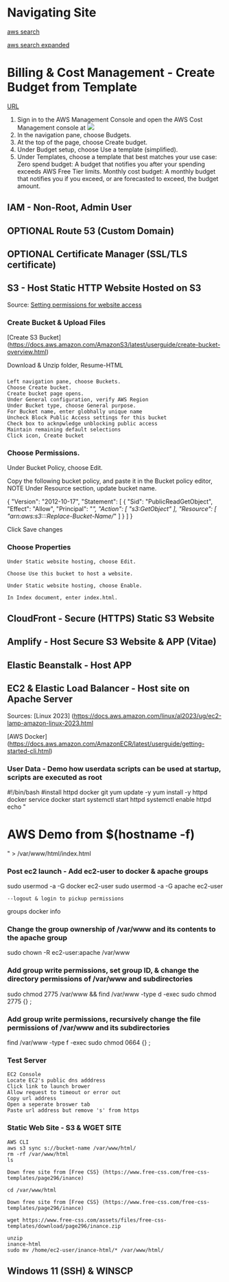 
# Navigating Site
[aws search](https://github.com/user-attachments/assets/c0a90c43-dc4a-4be5-8292-77377e17122e)

[aws search expanded](https://github.com/user-attachments/assets/08ef5f57-017d-4a0d-93a6-64c9d136dd51)

# Billing & Cost Management - Create Budget from Template

[URL](https://docs.aws.amazon.com/cost-management/latest/userguide/budgets-create.html)

1. Sign in to the AWS Management Console and open the AWS Cost Management console at ![](https://console.aws.amazon.com/cost-management/home)
2. In the navigation pane, choose Budgets.
3. At the top of the page, choose Create budget.
4. Under Budget setup, choose Use a template (simplified).
5. Under Templates, choose a template that best matches your use case:
    Zero spend budget: A budget that notifies you after your spending exceeds AWS Free Tier limits.
    Monthly cost budget: A monthly budget that notifies you if you exceed, or are forecasted to exceed, the budget amount.


## IAM - Non-Root, Admin User

## OPTIONAL Route 53 (Custom Domain)

## OPTIONAL Certificate Manager  (SSL/TLS certificate)

## S3 - Host Static HTTP Website Hosted on S3
Source: [Setting permissions for website access](https://docs.aws.amazon.com/AmazonS3/latest/userguide/WebsiteAccessPermissionsReqd.html)

### Create Bucket & Upload Files 
[Create S3 Bucket] (https://docs.aws.amazon.com/AmazonS3/latest/userguide/create-bucket-overview.html)

Download & Unzip folder, Resume-HTML


###

    Left navigation pane, choose Buckets.
    Choose Create bucket.
    Create bucket page opens.
    Under General configuration, verify AWS Region
    Under Bucket type, choose General purpose.
    For Bucket name, enter globhally unique name
    Uncheck Block Public Access settings for this bucket
    Check box to acknpwledge unblocking public access
    Maintain remaining default selections
    Click icon, Create bucket

### Choose Permissions.

Under Bucket Policy, choose Edit.

Copy the following bucket policy, and paste it in the Bucket policy editor, NOTE Under Resource section, update bucket name.

{
    "Version": "2012-10-17",
    "Statement": [
        {
            "Sid": "PublicReadGetObject",
            "Effect": "Allow",
            "Principal": "*",
            "Action": [
                "s3:GetObject"
            ],
            "Resource": [
                "arn:aws:s3:::Replace-Bucket-Name/*"
            ]
        }
    ]
}

Click Save changes

### Choose Properties

    Under Static website hosting, choose Edit.

    Choose Use this bucket to host a website.

    Under Static website hosting, choose Enable.

    In Index document, enter index.html.

## CloudFront - Secure (HTTPS) Static S3 Website

## Amplify - Host Secure S3 Website & APP (Vitae)

## Elastic Beanstalk - Host APP

## EC2 & Elastic Load Balancer - Host site on Apache Server

Sources: [Linux 2023] (https://docs.aws.amazon.com/linux/al2023/ug/ec2-lamp-amazon-linux-2023.html

[AWS Docker] (https://docs.aws.amazon.com/AmazonECR/latest/userguide/getting-started-cli.html)

### User Data - Demo how userdata scripts can be used at startup, scripts are executed as root

#!/bin/bash
#install httpd docker git 
yum update -y
yum install -y httpd docker
service docker start
systemctl start httpd
systemctl enable httpd
echo "<h1>AWS Demo from $(hostname -f)</h1>" > /var/www/html/index.html

### Post ec2 launch - Add ec2-user to docker & apache groups
sudo usermod -a -G docker ec2-user
sudo usermod -a -G apache ec2-user

    --logout & login to pickup permissions

groups
docker info

### Change the group ownership of /var/www and its contents to the apache group

sudo chown -R ec2-user:apache /var/www

### Add group write permissions, set group ID, & change the directory permissions of /var/www and subdirectories

sudo chmod 2775 /var/www && find /var/www -type d -exec sudo chmod 2775 {} \;

### Add group write permissions, recursively change the file permissions of /var/www and its subdirectories

find /var/www -type f -exec sudo chmod 0664 {} \;

### Test Server
    EC2 Console
    Locate EC2's public dns adddress
    Click link to launch brower
    Allow request to timeout or error out
    Copy url address
    Open a seperate broswer tab
    Paste url address but remove 's' from https

### Static Web Site - S3 & WGET SITE

    AWS CLI
    aws s3 sync s://bucket-name /var/www/html/
    rm -rf /var/www/html
    ls

    Down free site from [Free CSS} (https://www.free-css.com/free-css-templates/page296/inance)

    cd /var/www/html
    
    Down free site from [Free CSS} (https://www.free-css.com/free-css-templates/page296/inance)
    
    wget https://www.free-css.com/assets/files/free-css-templates/download/page296/inance.zip

    unzip
    inance-html
    sudo mv /home/ec2-user/inance-html/* /var/www/html/

## Windows 11 (SSH) & WINSCP 

